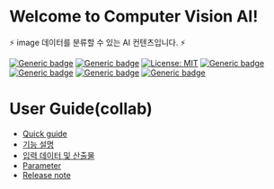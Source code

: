 # Welcome to Computer Vision AI!

⚡ image 데이터를 분류할 수 있는 AI 컨텐츠입니다. ⚡

[![Generic badge](https://img.shields.io/badge/release-v1.5.1-green.svg?style=for-the-badge)](http://링크)
[![Generic badge](https://img.shields.io/badge/last_update-2024.05.10-002E5F?style=for-the-badge)]()
[![License: MIT](https://img.shields.io/badge/License-MIT-yellow.svg?style=for-the-badge)](https://opensource.org/licenses/MIT)
[![Generic badge](https://img.shields.io/badge/python-3.10-purple.svg?style=for-the-badge&logo=python&logoColor=white)](https://www.python.org/)
[![Generic badge](https://img.shields.io/badge/ALO-v2.3.3-green.svg?style=for-the-badge)](requirement링크)
[![Generic badge](https://img.shields.io/badge/collab-blue.svg?style=for-the-badge)](http://collab.lge.com/main/pages/viewpage.action?pageId=2338397981)
[![Generic badge](https://img.shields.io/badge/request_clm-green.svg?style=for-the-badge)](http://collab.lge.com/main/pages/viewpage.action?pageId=2157128981)


# User Guide(collab)
- [Quick guide](https://meerkat-ai.com/docs/user_guide/data_scientist_guide/ai_contents/cv/)
- [기능 설명](https://meerkat-ai.com/docs/user_guide/data_scientist_guide/ai_contents/cv/features)
- [입력 데이터 및 산출물](https://meerkat-ai.com/docs/user_guide/data_scientist_guide/ai_contents/cv/data)
- [Parameter](https://meerkat-ai.com/docs/user_guide/data_scientist_guide/ai_contents/cv/parameter)
- [Release note](https://meerkat-ai.com/docs/user_guide/data_scientist_guide/ai_contents/cv/release)
